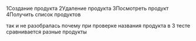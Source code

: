 
1Создание продукта
2Удаление продукта
3Посмотреть продукт
4Получить  список продуктов


так  и не разобралась почему при проверке названия продукта в 3 тесте сравнивается разные продукты
